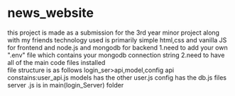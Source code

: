 # news_website
this project is made as a submission for the 3rd year minor project along with my friends
technology used is primarily simple html,css and vanilla JS for frontend and node.js and mongodb for backend
1.need to add your own ".env" file which contains your mongodb connection string 
2.need to have all of the main code files installed  
file structure is as follows login_ser>api,model,config
api constains:user_api.js
models has the other user.js
config has the db.js files
server .js is in main(login_Server) folder
